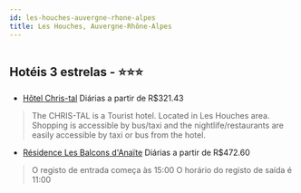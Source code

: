 ```yaml
---
id: les-houches-auvergne-rhone-alpes
title: Les Houches, Auvergne-Rhône-Alpes
---
```


<center><img src="https://us.dotwconnect.com/poze_hotel/49/491195/3J7KQjil_218db76b5db3e77f0c74e69fdcb0f717.jpg" alt="" /></center>


## Hotéis 3 estrelas - ⭐️⭐️⭐️

-    [Hôtel Chris-tal](https://www.hurb.com/hoteis/les-houches/hotel-chris-tal-JNP-JP013148?cmp=18055) Diárias a partir de R$321.43
   > The CHRIS-TAL is a Tourist hotel. Located in Les Houches area. Shopping is accessible by bus/taxi and the nightlife/restaurants are easily accessible by taxi or bus from the hotel.
-    [Résidence Les Balcons d'Anaïte](https://www.hurb.com/hoteis/les-houches/residence-les-balcons-d-anaite-JNP-JP013151?cmp=18055) Diárias a partir de R$472.60
   > O registo de entrada começa às 15:00  O horário do registo de saída é 11:00
